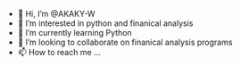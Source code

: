 - 👋 Hi, I’m @AKAKY-W
- 👀 I’m interested in python and finanical analysis
- 🌱 I’m currently learning Python 
- 💞️ I’m looking to collaborate on finanical analysis programs
- 📫 How to reach me ...

<!---
AKAKY-W/AKAKY-W is a ✨ special ✨ repository because its `README.md` (this file) appears on your GitHub profile.
You can click the Preview link to take a look at your changes.
--->
